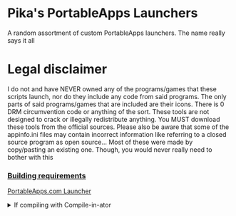 # Pika's PortableApps Launchers
A random assortment of custom PortableApps launchers. The name really says it all

# Legal disclaimer
I do not and have NEVER owned any of the programs/games that these scripts launch, nor do they include any code from said programs. The only parts of said programs/games that are included are their icons. There is 0 DRM circumvention code or anything of the sort. These tools are not designed to crack or illegally redistribute anything. You MUST download these tools from the official sources. Please also be aware that some of the appinfo.ini files may contain incorrect information like referring to a closed source program as open source... Most of these were made by copy/pasting an existing one. Though, you would never really need to bother with this

### <b><u>Building requirements</b></u>

[PortableApps.com Launcher](https://portableapps.com/apps/development/portableapps.com_launcher)

<details>
<summary>If compiling with Compile-in-ator</summary>

###### Use the following environment variables or you WILL encounter errors
`%PALG%` PortableApps.com Launcher `Make sure it points to the exe and not just the folder`

</details>
